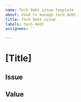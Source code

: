 ```yaml
---
name: Tech Debt issue template
about: Used to manage tech debt
title: Tech Debt issue
labels: tech-debt
assignees: ''

---
```


# [Title]
<!--- Issue description -->

## Issue
<!--- How does this improvement or issue effect the platform -->

## Value
<!--- How do we sell this to the backlog owners? -->

